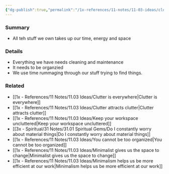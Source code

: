 ```yaml
---
{"dg-publish":true,"permalink":"/1x-references/11-notes/11-03-ideas/clutter-takes-up-energy-not-just-space/","title":"Clutter takes up energy not just space","dgShowBacklinks":false}
---
```



### Summary
- All teh stuff we own takes up our time, energy and space

### Details
- Everything we have needs cleaning and maintenance
- It needs to be organzied
- We use time rummaging through our stuff trying to find things.

### Related
- [[1x - References/11 Notes/11.03 Ideas/Clutter is everywhere\|Clutter is everywhere]]
- [[1x - References/11 Notes/11.03 Ideas/Clutter attracts clutter\|Clutter attracts clutter]]
- [[1x - References/11 Notes/11.03 Ideas/Keep your workspace uncluttered\|Keep your workspace uncluttered]]
- [[3x - Spiritual/31 Notes/31.01 Spiritual Gems/Do I constantly worry about material things\|Do I constantly worry about material things]]
- [[1x - References/11 Notes/11.03 Ideas/You cannot be too organized\|You cannot be too organized]]
- [[1x - References/11 Notes/11.03 Ideas/Minimalist gives us the space to change\|Minimalist gives us the space to change]]
- [[1x - References/11 Notes/11.03 Ideas/Minimalism helps us be more efficient at our work\|Minimalism helps us be more efficient at our work]]